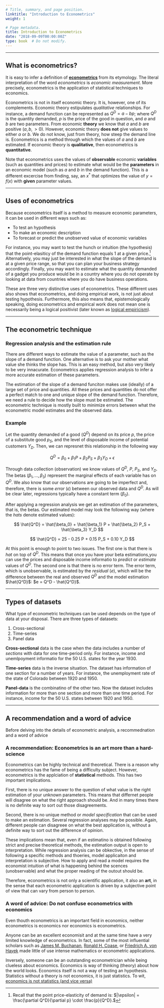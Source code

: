 ```yaml
---
# Title, summary, and page position.
linktitle: "Introduction to Econometrics"
weight: 1

# Page metadata.
title: Introduction to Econometrics
date: "2018-09-09T00:00:00Z"
type: book  # Do not modify.
---
```


---
## What is econometrics?
It is easy to infer a definition of [**econometrics**](https://en.wikipedia.org/wiki/Econometrics) from its etymology. The literal interpretation of the word *econometrics* is *economic measurement*. More precisely, econometrics is the application of statistical techniques to economics.

Econometrics is not in itself economic theory. It is, however, one of its complements. Economic theory estipulates *qualitative* relationships. For instance, a demand function can be represented as $Q^D = a - bp$; where $Q^D$ is the quantity demanded, $p$ is the price of the good in question, and $a$ and $b$ are two parameters. From economic **theory** we know that $a$ and $b$ are positive $(a, b, >0)$. However, economic theory **does not** give values to either $a$ or $b$. We do not know, just from theory, how steep the demand line is. Econometrics is a method through which the values of $a$ and $b$ are estimated. If economic theory is **qualitative**, then econometrics is **quantitative**.

Note that econometrics uses the values of **observable** economic **variables** (such as quantities and prices) to estimate what would be the **parameters** in an economic model (such as $a$ and $b$ in the demand function). This is a different excercise from finding, say, an $x^*$ that optimizes the value of $y = f(x)$ with **given** parameter values.


---
## Uses of econometrics
Because econometrics itself is a method to measure economic parameters, it can be used in different ways such as:

* To test an hypothesis
* To make an economic description
* To forecast or predict the unobserved value of economic variables

For instance, you may want to test the hunch or intuition (the hypothesis) that the point-elasiticy of the demand function equals 1 at a given price.[^1] Alternatively, you may just be interested in what the slope of the demand is at a given price range, so that you can plan your business strategy accordingly. Finally, you may want to estimate what the quantity demanded of a gadget you produce would be in a country where you do not operate by looking at data from countries where you do have business operations.

These are three very distinctive uses of econometrics. These different uses also shows that econometrics, and doing empirical work, is not just about testing hypothesis. Furthermore, this also means that, epistemologically speaking, doing econometrics and empirical work does not mean one is necessarily being a logical positivist (later known as [logical empiricism](https://plato.stanford.edu/entries/logical-empiricism/)).


---
## The econometric technique
### Regression analysis and the estimation rule
There are different ways to estimate the value of a parameter, such as the slope of a demand function. One alternative is to ask your mother what value she thinks the slope has. This is an easy method, but also very likely to be very innacurate. Econometrics applies regression analysis to infer a more accurate estimation of these parameters. 

The estimation of the slope of a demand funciton makes use (ideally) of a large set of price and quantities. All these prices and quantities do not offer a perfect match to one and unique slope of the demand function. Therefore, we need a rule to decide how the slope must be estimated. The econometric technique is mostly built to minimize errors between what the econometric model estimates and the observed data.

### Example
Let the quantity demanded of a good $(Q^D)$ depend on its price $p$, the price of a substitute good $p_S$, and the level of disposable income of potential customers $Y_D$. Then, we can represnet this relationship in the following way

$$ Q^D = \beta_0 + \beta_1 P + \beta_2 P_S + \beta_3 Y_D + \epsilon $$

Through data collection (observation) we know values of $Q^D$, $P$, $P_S$, and $Y_D$. The betas $(\beta_1, ..., \beta_3)$ represent the marginal effects of each variable has on $Q^D$. We also know that our observations are going to be imperfect and, therefore, there is some *error* $(\epsilon)$ between our observed data and $Q^D$. As will be clear later, regressions typically have a constant term $(\beta_0)$.

After applying a regression analysis we get an estimation of the parameters, that is, the betas. Our estimated model may look the following way (where the *hats* denote estimated values):

$$ \hat{Q^D} = \hat{\beta_0} + \hat{\beta_1} P + \hat{\beta_2} P_S + \hat{\beta_3} Y_D $$

$$ \hat{Q^D} = 25 - 0.25 P + 0.15 P_S + 0.10 Y_D $$

At this point is enough to point to two issues. The first one is that there is *hat* on top of $Q^D$. This means that once you have your beta estimations,you can use the prices and disposable income informatio to *predict* or *estimate* values of $Q^D$. The second one is that there is no error term. The error term, which is unobservable, is estimated by the *residual* $(e)$, which will be the difference between the real and observed $Q^D$ and the model estimation $\hat{Q^D}$: $e = Q^D - \hat{Q^D}$.

---
## Types of datasets
What type of econometric techniques can be used depends on the type of data at your disposal. There are three types of datasets:

1. Cross-sectional
2. Time-series
3. Panel data

**Cross-sectional** data is the case when the data includes a number of *sections* with data for one time-period only. For instance, income and unemlpoyment informatio for the 50 U.S. states for the year 1930.

**Time-series** data is the inverse situation. The dataset has information of one section for a number of years. For instance, the unemployment rate of the state of Colorado between 1920 and 1950.

**Panel-data** is the combinatino of the other two. Now the dataset includes information for more than one section and more than one time period. For instance, income for the 50 U.S. states between 1920 and 1950.


---
## A recommendation and a word of advice
Before delving into the details of econometric analysis, a recommednation and a word of advice

### A recommendation: Econometrics is an art more than a hard-science
Econometrics can be highly technical and theoretical. There is a reason why econometrics has the fame of being a difficulty subject. However, econometrics is the applciation of **statistical** methods. This has two important implications.

First, there is no unique answer to the question of what value is the right estimation of your unknown parameters. This means that differnet people will disagree on what the right approach should be. And in many times there is no definite way to sort out those disagreements.

Second, there is no unique method or *model specification* that can be used to make an estimation. Several regression analyses may be possible. Again, different people can disagreee on what the best application is, without a definite way to sort out the difference of opinion.

These implications mean that, even if an estimatino is obtained following strict and precise theoretical methods, the estimation output is open to interpretation. While regression analysis can be obkective, in the sense of following a specific methods and thoeries, model applicaiton and interpretation is subjective. How to apply and read a model requires the economist intuition of what is happening behind the scences (unobservable) and what the proper reading of the outout should be.

Therefore, econometrics is not only a scientific application, it also an **art**, in the sense that each econometric application is driven by a subjective point of view that can vary from person to person.

### A word of advice: Do not confuse econometrics with economics
Even thouth econometrics is an important field in economics, neither econometrics is economics nor economics is econometrics. 

Anyone can be an excellent economisit and at the same time have a very limited knowledge of econometrics. In fact, some of the most influential scholars such as [James M. Buchanan](https://en.wikipedia.org/wiki/James_M._Buchanan[), [Ronald H. Coase](https://en.wikipedia.org/wiki/Ronald_Coase), or [Friedrich A. von Hayek](https://en.wikipedia.org/wiki/Friedrich_Hayek) made little of use intense mathematics or econometric applications.

Inversely, someone can be an outstanding econometrician while being clueless about economics. Economics is way of thinking (theory) about how the world looks. Economics itself is not a way of testing an hypothesis. Statistics without a theory is not economics, it is just statistics. To wit, [economics is not statistics (and vice versa)](https://www.peterleeson.com/Economics_is_Not_Statistics.pdf)



<!-- FOOTNOTES -->
[^1]: Recall that the point price-elasticity of demand is: $|\epsilon| = \frac{\partial Q^D}{\partial p} \cdot \frac{p}{Q^D}.$

